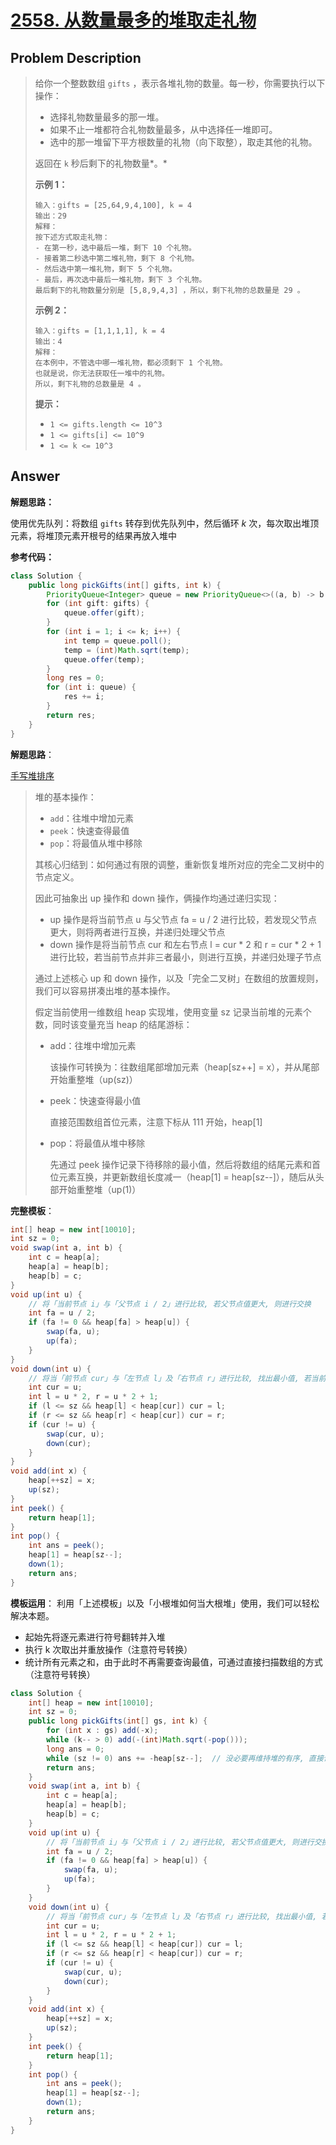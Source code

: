 # [2558. 从数量最多的堆取走礼物](https://leetcode.cn/problems/take-gifts-from-the-richest-pile/)

## Problem Description



> 给你一个整数数组 `gifts` ，表示各堆礼物的数量。每一秒，你需要执行以下操作：
>
> - 选择礼物数量最多的那一堆。
> - 如果不止一堆都符合礼物数量最多，从中选择任一堆即可。
> - 选中的那一堆留下平方根数量的礼物（向下取整），取走其他的礼物。
>
> 返回在 `k` 秒后剩下的礼物数量*。*
>
>  
>
> **示例 1：**
>
> ```
> 输入：gifts = [25,64,9,4,100], k = 4
> 输出：29
> 解释： 
> 按下述方式取走礼物：
> - 在第一秒，选中最后一堆，剩下 10 个礼物。
> - 接着第二秒选中第二堆礼物，剩下 8 个礼物。
> - 然后选中第一堆礼物，剩下 5 个礼物。
> - 最后，再次选中最后一堆礼物，剩下 3 个礼物。
> 最后剩下的礼物数量分别是 [5,8,9,4,3] ，所以，剩下礼物的总数量是 29 。
> ```
>
> **示例 2：**
>
> ```
> 输入：gifts = [1,1,1,1], k = 4
> 输出：4
> 解释：
> 在本例中，不管选中哪一堆礼物，都必须剩下 1 个礼物。 
> 也就是说，你无法获取任一堆中的礼物。 
> 所以，剩下礼物的总数量是 4 。
> ```
>
>  
>
> **提示：**
>
> - `1 <= gifts.length <= 10^3`
> - `1 <= gifts[i] <= 10^9`
> - `1 <= k <= 10^3`


## Answer

**解题思路：** 

使用优先队列：将数组 `gifts` 转存到优先队列中，然后循环 *k* 次，每次取出堆顶元素，将堆顶元素开根号的结果再放入堆中



**参考代码：**

```java
class Solution {
    public long pickGifts(int[] gifts, int k) {
        PriorityQueue<Integer> queue = new PriorityQueue<>((a, b) -> b - a);
        for (int gift: gifts) {
            queue.offer(gift);
        }
        for (int i = 1; i <= k; i++) {
            int temp = queue.poll();
            temp = (int)Math.sqrt(temp);
            queue.offer(temp);
        }
        long res = 0;
        for (int i: queue) {
            res += i;
        }
        return res;
    }
}
```



**解题思路**：

[手写堆排序](https://leetcode.cn/problems/take-gifts-from-the-richest-pile/solutions/2501825/gong-shui-san-xie-ke-shi-hua-shou-xie-du-pp3a/?envType=daily-question&envId=2023-10-28)

> 堆的基本操作：
>
> - `add`：往堆中增加元素
> - `peek`：快速查得最值
> - `pop`：将最值从堆中移除
>
> 其核心归结到：如何通过有限的调整，重新恢复堆所对应的完全二叉树中的节点定义。
>
> 因此可抽象出 up 操作和 down 操作，俩操作均通过递归实现：
>
> - up 操作是将当前节点 u 与父节点 fa = u / 2 进行比较，若发现父节点更大，则将两者进行互换，并递归处理父节点
> - down 操作是将当前节点 cur 和左右节点 l = cur * 2 和 r = cur * 2 + 1 进行比较，若当前节点并非三者最小，则进行互换，并递归处理子节点
>
> 通过上述核心 up 和 down 操作，以及「完全二叉树」在数组的放置规则，我们可以容易拼凑出堆的基本操作。
>
> 假定当前使用一维数组 heap 实现堆，使用变量 sz 记录当前堆的元素个数，同时该变量充当 heap 的结尾游标：
>
> - add：往堆中增加元素
>
>   该操作可转换为：往数组尾部增加元素（heap[sz++] = x），并从尾部开始重整堆（up(sz)）
>
> - peek：快速查得最小值
>
>   直接范围数组首位元素，注意下标从 111 开始，heap[1]
>
> - pop：将最值从堆中移除
>
>   先通过 peek 操作记录下待移除的最小值，然后将数组的结尾元素和首位元素互换，并更新数组长度减一（heap[1] = heap[sz--]），随后从头部开始重整堆（up(1)）

**完整模板**：

```java
int[] heap = new int[10010];
int sz = 0;
void swap(int a, int b) {
    int c = heap[a];
    heap[a] = heap[b];
    heap[b] = c;
}
void up(int u) {
    // 将「当前节点 i」与「父节点 i / 2」进行比较, 若父节点值更大, 则进行交换
    int fa = u / 2;
    if (fa != 0 && heap[fa] > heap[u]) {
        swap(fa, u);
        up(fa);
    }
}
void down(int u) {
    // 将当「前节点 cur」与「左节点 l」及「右节点 r」进行比较, 找出最小值, 若当前节点不是最小值, 则进行交换
    int cur = u;
    int l = u * 2, r = u * 2 + 1;
    if (l <= sz && heap[l] < heap[cur]) cur = l;
    if (r <= sz && heap[r] < heap[cur]) cur = r;
    if (cur != u) {
        swap(cur, u);
        down(cur);
    }
}
void add(int x) {
    heap[++sz] = x;
    up(sz);
}
int peek() {
    return heap[1];
}
int pop() {
    int ans = peek();
    heap[1] = heap[sz--];
    down(1);
    return ans;
}
```

**模板运用**：
利用「上述模板」以及「小根堆如何当大根堆」使用，我们可以轻松解决本题。

- 起始先将逐元素进行符号翻转并入堆
- 执行 k 次取出并重放操作（注意符号转换）
- 统计所有元素之和，由于此时不再需要查询最值，可通过直接扫描数组的方式（注意符号转换）

```java
class Solution {
    int[] heap = new int[10010];
    int sz = 0;
    public long pickGifts(int[] gs, int k) {
        for (int x : gs) add(-x);
        while (k-- > 0) add(-(int)Math.sqrt(-pop()));
        long ans = 0;
        while (sz != 0) ans += -heap[sz--];  // 没必要再维持堆的有序, 直接读取累加
        return ans;
    }
    void swap(int a, int b) {
        int c = heap[a];
        heap[a] = heap[b];
        heap[b] = c;
    }
    void up(int u) {
        // 将「当前节点 i」与「父节点 i / 2」进行比较, 若父节点值更大, 则进行交换
        int fa = u / 2;
        if (fa != 0 && heap[fa] > heap[u]) {
            swap(fa, u);
            up(fa);
        }
    }
    void down(int u) {
        // 将当「前节点 cur」与「左节点 l」及「右节点 r」进行比较, 找出最小值, 若当前节点不是最小值, 则进行交换
        int cur = u;
        int l = u * 2, r = u * 2 + 1;
        if (l <= sz && heap[l] < heap[cur]) cur = l;
        if (r <= sz && heap[r] < heap[cur]) cur = r;
        if (cur != u) {
            swap(cur, u);
            down(cur);
        }
    }
    void add(int x) {
        heap[++sz] = x;
        up(sz);
    }
    int peek() {
        return heap[1];
    }
    int pop() {
        int ans = peek();
        heap[1] = heap[sz--];
        down(1);
        return ans;
    }
}
```

